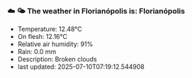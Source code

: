 ### ☁️ 🌤️  The weather in Florianópolis is: Florianópolis

- Temperature: 12.48°C
- On flesh: 12.16°C
- Relative air humidity: 91%
- Rain: 0.0 mm
- Description: Broken clouds
- last updated: 2025-07-10T07:19:12.544908
